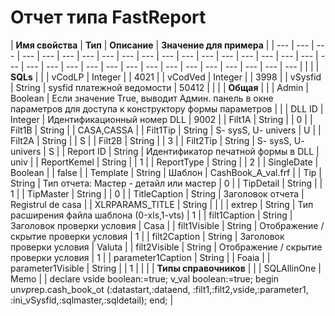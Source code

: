 # Отчет типа FastReport

| **Имя свойства** | **Тип** | **Описание** | **Значение для примера** |
| --- | --- | --- | --- | --- | --- | --- | --- | --- | --- | --- | --- | --- | --- | --- | --- | --- | --- | --- | --- | --- | --- | --- | --- | --- | --- | --- | --- | --- | --- | --- | --- | --- |
|  |  | **SQLs** |   |
| vCodLP | Integer |   | 4021 |
| vCodVed | Integer |   | 3998 |
| vSysfid | String | sysfid платежной ведомости | 50412 |
|   |    | **Общая** |   |
| Admin | Boolean | Если значение True, выводит Админ. панель в окне параметров для доступа к конструктору формы параметров |   |
| DLL ID | Integer | Идентификационный номер DLL | 9002 |
| Filt1A | String |   | 0 |
| Filt1B | String |   | CASA,CASSA |
| Filt1Tip | String | S- sysS, U- univers | U |
| Filt2A | String |   | S |
| Filt2B | String |   | 3 |
| Filt2Tip | String | S- sysS, U- univers | S |
| Report ID | String | Идентификатор печатной формы в DLL | univ |
| ReportKemel | String |   | 1 |
| ReportType | String |   | 2 |
| SingleDate | Boolean |   | false |
| Template | String | Шаблон | CashBook\_A\_val.frf |
| Tip | String | Тип отчета: Мастер - детайл или мастер | 0 |
| TipDetail | String |   | 1 |
| TipMaster | String |   | 0 |
| TitleCaption | String | Заголовок отчета | Registrul de casa |
| XLRPARAMS\_TITLE | String |   |   |
| extrep | String | Тип расширения файла шаблона \(0-xls,1-vts\) | 1 |
| filt1Caption | String | Заголовок проверки условия | Casa |
| filt1Visible | String | Отображение / скрытие проверки условия | 1 |
| filt2Caption | String | Заголовок проверки условия | Valuta |
| filt2Visible | String | Отображение / скрытие проверки условия | 1 |
| parameter1Caption | String |   | Foaia |
| parameter1Visible | String |   | 1 |
|   |   | **Типы справочников** |   |
| SQLAllinOne | Memo |   | declare vside boolean:=true; v\_val boolean:=true; begin un$vp$rep.cash\_book\_ot                             \(:datastart,:dataend, :filt1,:filt2,vside,:parameter1, :ini\_vSysfid,:sqlmaster,:sqldetail\); end; |

